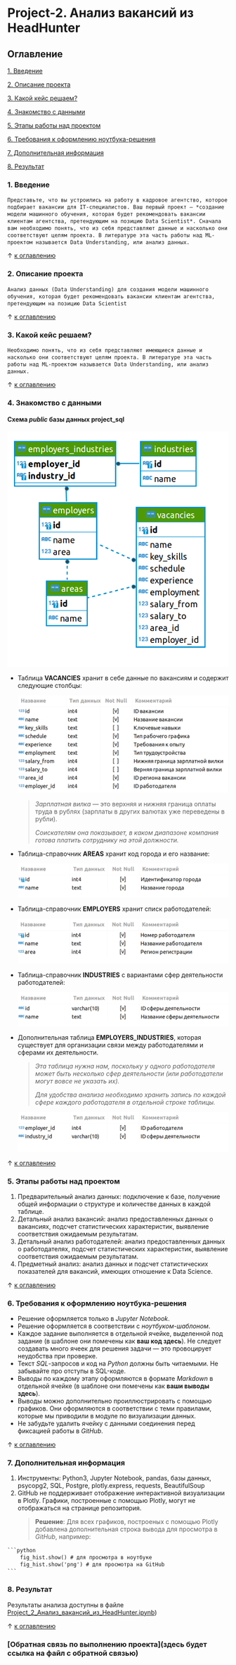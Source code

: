 # Project-2. Анализ вакансий из HeadHunter

## Оглавление

[1. Введение](#1-введение)

[2. Описание проекта](#2-описание-проекта)

[3. Какой кейс решаем?](#3-какой-кейс-решаем)

[4. Знакомство с данными](#4-знакомство-с-данными)  

[5. Этапы работы над проектом](#5-этапы-работы-над-проектом)

[6. Требования к оформлению ноутбука-решения](#6-требования-к-оформлению-ноутбука-решения)

[7. Дополнительная информация](#7-дополнительная-информация)

[8. Результат](#8-результат)  

### 1. Введение

    Представьте, что вы устроились на работу в кадровое агентство, которое подбирает вакансии для IT-специалистов. Ваш первый проект — *создание модели машинного обучения, которая будет рекомендовать вакансии клиентам агентства, претендующим на позицию Data Scientist*. Сначала вам необходимо понять, что из себя представляют данные и насколько они соответствуют целям проекта. В литературе эта часть работы над ML-проектом называется Data Understanding, или анализ данных.

&uarr; [к оглавлению](#оглавление)

### 2. Описание проекта

    Анализ данных (Data Understanding) для создания модели машинного обучения, которая будет рекомендовать вакансии клиентам агентства, претендующим на позицию Data Scientist

&uarr; [к оглавлению](#оглавление)

### 3. Какой кейс решаем?

    Необходимо понять, что из себя представляют имеющиеся данные и насколько они соответствуют целям проекта. В литературе эта часть работы над ML-проектом называется Data Understanding, или анализ данных.

&uarr; [к оглавлению](#оглавление)

### 4. Знакомство с данными

#### Схема *public* базы данных **project_sql**

![Схема](./Img/SQL_pj2_2_1.png)

* Таблица **VACANCIES** хранит в себе данные по вакансиям и содержит следующие столбцы:

    ![Table](./Img/SQL_pj2_2_2.png)

    >*Зарплатная вилка* — это верхняя и нижняя граница оплаты труда в рублях (зарплаты в других валютах уже переведены в рубли).
    >
    >*Соискателям она показывает, в каком диапазоне компания готова платить сотруднику на этой должности.*

* Таблица-справочник **AREAS** хранит код города и его название:

    ![Table](./Img/SQL_pj2_2_3.png)

* Таблица-справочник **EMPLOYERS** хранит списк работодателей:

    ![Table](./Img/SQL_pj2_2_4.png)

* Таблица-справочник **INDUSTRIES** с вариантами сфер деятельности работодателей:

    ![Table](./Img/SQL_pj2_2_5.png)

* Дополнительная таблица **EMPLOYERS_INDUSTRIES**, которая существует для организации связи между работодателями и сферами их деятельности.

    >*Эта таблица нужна нам, поскольку у одного работодателя может быть несколько сфер деятельности (или работодатели могут вовсе не указать их).* 
    >
    >*Для удобства анализа необходимо хранить запись по каждой сфере каждого работодателя в отдельной строке таблицы.*

    ![Table](./Img/SQL_pj2_2_6.png)

&uarr; [к оглавлению](#оглавление)

### 5. Этапы работы над проектом

  1. Предварительный анализ данных: подключение к базе, получение общей информации о структуре и количестве данных в каждой таблице.
  2. Детальный анализ вакансий: анализ предоставленных данных о вакансиях, подсчет статистических характеристик, выявление соответствия ожидаемым результатам.
  3. Детальный анализ работодателей: анализ предоставленных данных о работодателях, подсчет статистических характеристик, выявление соответствия ожидаемым результатам.
  4. Предметный анализ: анализ данных и подсчет статистических показателей для вакансий, имеющих отношение к Data Science.

&uarr; [к оглавлению](#оглавление)

### 6. Требования к оформлению ноутбука-решения

* Решение оформляется только в *Jupyter Notebook*.
* Решение оформляется в соответствии с *ноутбуком-шаблоном*.
* Каждое задание выполняется в отдельной ячейке, выделенной под задание (в шаблоне они помечены как **ваш код здесь**). Не следует создавать много ячеек для решения задачи — это провоцирует неудобства при проверке.
* Текст *SQL*-запросов и код на *Python* должны быть читаемыми. Не забывайте про отступы в SQL-коде.
* Выводы по каждому этапу оформляются в формате *Markdown* в отдельной ячейке (в шаблоне они помечены как **ваши выводы здесь**).
* Выводы можно дополнительно проиллюстрировать с помощью графиков. Они оформляются в соответствии с теми правилами, которые мы приводили в модуле по визуализации данных.
* Не забудьте удалить ячейку с данными соединения перед фиксацией работы в *GitHub*.

&uarr; [к оглавлению](#оглавление)

### 7. Дополнительная информация

  1. Инструменты: Python3, Jupyter Notebook, pandas, базы данных, psycopg2, SQL, Postgre, plotly.express, requests, BeautifulSoup
  2. GitHub не поддерживает отображение интерактивной визуализации в Plotly. Графики, построенные с помощью Plotly, могут не отображаться на странице репозитория.
        >**Решение**: Для всех графиков, построеных с помощью Plotly добавлена дополнительная строка вывода для просмотра в *GitHub*, например:

    ```python
        fig_hist.show() # для просмотра в ноутбуке
        fig_hist.show('png') # для просмотра на GitHub
    ```

### 8. Результат

Результаты анализа доступны в файле [Project_2_Анализ_вакансий_из_HeadHunter.ipynb](https://github.com/Novkozinin/SF_projects/blob/master/Project-02_%D0%90%D0%BD%D0%B0%D0%BB%D0%B8%D0%B7_%D0%B2%D0%B0%D0%BA%D0%B0%D0%BD%D1%81%D0%B8%D0%B9_%D0%B8%D0%B7_HeadHunter/Project_2_%D0%90%D0%BD%D0%B0%D0%BB%D0%B8%D0%B7_%D0%B2%D0%B0%D0%BA%D0%B0%D0%BD%D1%81%D0%B8%D0%B9_%D0%B8%D0%B7_HeadHunter.ipynb))

&uarr; [к оглавлению](#оглавление)

### [Обратная связь по выполнению проекта](здесь будет ссылка на файл с обратной связью)